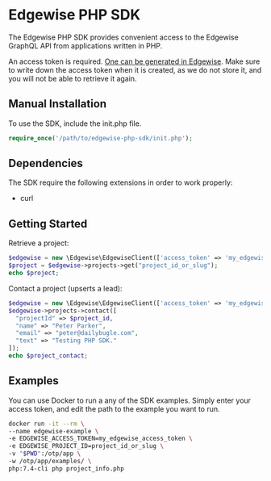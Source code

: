 # Edgewise PHP SDK

The Edgewise PHP SDK provides convenient access to the
Edgewise GraphQL API from applications written in PHP.

An access token is required. [One can be generated in Edgewise](https://sellercentral.edgewiserealty.com/profile/access-tokens). Make sure to
write down the access token when it is created, as we
do not store it, and you will not be able to retrieve
it again.

## Manual Installation

To use the SDK, include the init.php file.

```php
require_once('/path/to/edgewise-php-sdk/init.php');
```

## Dependencies

The SDK require the following extensions in order to work properly:

- curl

## Getting Started

Retrieve a project:

```php
$edgewise = new \Edgewise\EdgewiseClient(['access_token' => 'my_edgewise_access_token']);
$project = $edgewise->projects->get("project_id_or_slug");
echo $project;
```

Contact a project (upserts a lead):

```php
$edgewise = new \Edgewise\EdgewiseClient(['access_token' => 'my_edgewise_access_token']);
$edgewise->projects->contact([
  "projectId" => $project_id,
  "name" => "Peter Parker",
  "email" => "peter@dailybugle.com",
  "text" => "Testing PHP SDK."
]);
echo $project_contact;
```

## Examples

You can use Docker to run a any of the SDK examples.
Simply enter your access token, and edit the path to
the example you want to run.

```bash
docker run -it --rm \
--name edgewise-example \
-e EDGEWISE_ACCESS_TOKEN=my_edgewise_access_token \
-e EDGEWISE_PROJECT_ID=project_id_or_slug \
-v "$PWD":/otp/app \
-w /otp/app/examples/ \
php:7.4-cli php project_info.php
```
